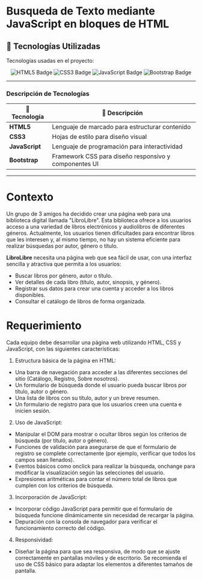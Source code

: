 # Busqueda de Texto mediante JavaScript en bloques de HTML

## 🔧 Tecnologías Utilizadas

Tecnologías usadas en el proyecto:

<p align="center">
  <img src="https://img.shields.io/badge/HTML5-E34F26?style=for-the-badge&logo=html5&logoColor=white" alt="HTML5 Badge"/>
  <img src="https://img.shields.io/badge/CSS3-1572B6?style=for-the-badge&logo=css3&logoColor=white" alt="CSS3 Badge"/>
  <img src="https://img.shields.io/badge/JavaScript-F7DF1E?style=for-the-badge&logo=javascript&logoColor=black" alt="JavaScript Badge"/>
  <img src="https://img.shields.io/badge/Bootstrap-7952B3?style=for-the-badge&logo=bootstrap&logoColor=white" alt="Bootstrap Badge"/>
</p>

---

### Descripción de Tecnologías

| 🔧 Tecnología | 📄 Descripción                                       |
|---------------|------------------------------------------------------|
| **HTML5**     | Lenguaje de marcado para estructurar contenido       |
| **CSS3**      | Hojas de estilo para diseño visual                   |
| **JavaScript**| Lenguaje de programación para interactividad         |
| **Bootstrap** | Framework CSS para diseño responsivo y componentes UI |


---
# Contexto
Un grupo de 3 amigos ha decidido crear una página web para una biblioteca digital llamada "LibroLibre". Esta biblioteca ofrece a los usuarios acceso a una variedad de libros electrónicos y audiolibros de diferentes géneros. Actualmente, los usuarios tienen dificultades para encontrar libros que les interesen y, al mismo tiempo, no hay un sistema eficiente para realizar búsquedas por autor, género o título.

**LibroLibre** necesita una página web que sea fácil de usar, con una interfaz sencilla y atractiva que permita a los usuarios:

* Buscar libros por género, autor o título.
* Ver detalles de cada libro (título, autor, sinopsis, y género).
* Registrar sus datos para crear una cuenta y acceder a los libros disponibles.
* Consultar el catálogo de libros de forma organizada.

# Requerimiento

Cada equipo debe desarrollar una página web utilizando HTML, CSS y JavaScript, con las siguientes características:

1. Estructura básica de la página en HTML:
* Una barra de navegación para acceder a las diferentes secciones del sitio (Catálogo, Registro, Sobre nosotros).
* Un formulario de búsqueda donde el usuario pueda buscar libros por título, autor o género.
* Una lista de libros con su título, autor y un breve resumen.
* Un formulario de registro para que los usuarios creen una cuenta e inicien sesión.

2. Uso de JavaScript:

* Manipular el DOM para mostrar o ocultar libros según los criterios de búsqueda (por título, autor o género).
* Funciones de validación para asegurarse de que el formulario de registro se complete correctamente (por ejemplo, verificar que todos los campos sean llenados).
* Eventos básicos como onclick para realizar la búsqueda, onchange para modificar la visualización según las selecciones del usuario.
* Expresiones aritméticas para contar el número total de libros que cumplen con los criterios de búsqueda.

3. Incorporación de JavaScript:
* Incorporar código JavaScript para permitir que el formulario de búsqueda funcione dinámicamente sin necesidad de recargar la página.
* Depuración con la consola de navegador para verificar el funcionamiento correcto del código.

4. Responsividad:
* Diseñar la página para que sea responsiva, de modo que se ajuste correctamente en pantallas móviles y de escritorio. Se recomienda el uso de CSS básico para adaptar los elementos a diferentes tamaños de pantalla.